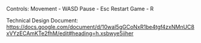 Controls:
Movement - WASD
Pause - Esc
Restart Game - R

Technical Design Document:
https://docs.google.com/document/d/10wal5gGCoNxR1be4tgf4zxNMnUC8xVYzECAmKTe2fhM/edit#heading=h.xsbwye5iiher
